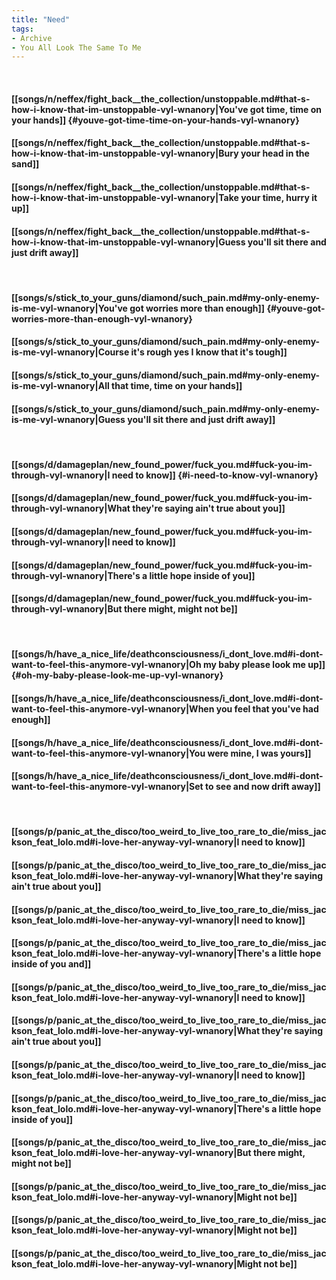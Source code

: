 ```yaml
---
title: "Need"
tags:
- Archive
- You All Look The Same To Me
---
```

&nbsp;
#### [[songs/n/neffex/fight_back__the_collection/unstoppable.md#that-s-how-i-know-that-im-unstoppable-vyl-wnanory|You've got time, time on your hands]] {#youve-got-time-time-on-your-hands-vyl-wnanory}
#### [[songs/n/neffex/fight_back__the_collection/unstoppable.md#that-s-how-i-know-that-im-unstoppable-vyl-wnanory|Bury your head in the sand]]
#### [[songs/n/neffex/fight_back__the_collection/unstoppable.md#that-s-how-i-know-that-im-unstoppable-vyl-wnanory|Take your time, hurry it up]]
#### [[songs/n/neffex/fight_back__the_collection/unstoppable.md#that-s-how-i-know-that-im-unstoppable-vyl-wnanory|Guess you'll sit there and just drift away]]
&nbsp;
#### [[songs/s/stick_to_your_guns/diamond/such_pain.md#my-only-enemy-is-me-vyl-wnanory|You've got worries more than enough]] {#youve-got-worries-more-than-enough-vyl-wnanory}
#### [[songs/s/stick_to_your_guns/diamond/such_pain.md#my-only-enemy-is-me-vyl-wnanory|Course it's rough yes I know that it's tough]]
#### [[songs/s/stick_to_your_guns/diamond/such_pain.md#my-only-enemy-is-me-vyl-wnanory|All that time, time on your hands]]
#### [[songs/s/stick_to_your_guns/diamond/such_pain.md#my-only-enemy-is-me-vyl-wnanory|Guess you'll sit there and just drift away]]
&nbsp;
#### [[songs/d/damageplan/new_found_power/fuck_you.md#fuck-you-im-through-vyl-wnanory|I need to know]] {#i-need-to-know-vyl-wnanory}
#### [[songs/d/damageplan/new_found_power/fuck_you.md#fuck-you-im-through-vyl-wnanory|What they're saying ain't true about you]]
#### [[songs/d/damageplan/new_found_power/fuck_you.md#fuck-you-im-through-vyl-wnanory|I need to know]]
#### [[songs/d/damageplan/new_found_power/fuck_you.md#fuck-you-im-through-vyl-wnanory|There's a little hope inside of you]]
#### [[songs/d/damageplan/new_found_power/fuck_you.md#fuck-you-im-through-vyl-wnanory|But there might, might not be]]
&nbsp;
#### [[songs/h/have_a_nice_life/deathconsciousness/i_dont_love.md#i-dont-want-to-feel-this-anymore-vyl-wnanory|Oh my baby please look me up]] {#oh-my-baby-please-look-me-up-vyl-wnanory}
#### [[songs/h/have_a_nice_life/deathconsciousness/i_dont_love.md#i-dont-want-to-feel-this-anymore-vyl-wnanory|When you feel that you've had enough]]
#### [[songs/h/have_a_nice_life/deathconsciousness/i_dont_love.md#i-dont-want-to-feel-this-anymore-vyl-wnanory|You were mine, I was yours]]
#### [[songs/h/have_a_nice_life/deathconsciousness/i_dont_love.md#i-dont-want-to-feel-this-anymore-vyl-wnanory|Set to see and now drift away]]
&nbsp;
#### [[songs/p/panic_at_the_disco/too_weird_to_live_too_rare_to_die/miss_jackson_feat_lolo.md#i-love-her-anyway-vyl-wnanory|I need to know]]
#### [[songs/p/panic_at_the_disco/too_weird_to_live_too_rare_to_die/miss_jackson_feat_lolo.md#i-love-her-anyway-vyl-wnanory|What they're saying ain't true about you]]
#### [[songs/p/panic_at_the_disco/too_weird_to_live_too_rare_to_die/miss_jackson_feat_lolo.md#i-love-her-anyway-vyl-wnanory|I need to know]]
#### [[songs/p/panic_at_the_disco/too_weird_to_live_too_rare_to_die/miss_jackson_feat_lolo.md#i-love-her-anyway-vyl-wnanory|There's a little hope inside of you and]]
#### [[songs/p/panic_at_the_disco/too_weird_to_live_too_rare_to_die/miss_jackson_feat_lolo.md#i-love-her-anyway-vyl-wnanory|I need to know]]
#### [[songs/p/panic_at_the_disco/too_weird_to_live_too_rare_to_die/miss_jackson_feat_lolo.md#i-love-her-anyway-vyl-wnanory|What they're saying ain't true about you]]
#### [[songs/p/panic_at_the_disco/too_weird_to_live_too_rare_to_die/miss_jackson_feat_lolo.md#i-love-her-anyway-vyl-wnanory|I need to know]]
#### [[songs/p/panic_at_the_disco/too_weird_to_live_too_rare_to_die/miss_jackson_feat_lolo.md#i-love-her-anyway-vyl-wnanory|There's a little hope inside of you]]
#### [[songs/p/panic_at_the_disco/too_weird_to_live_too_rare_to_die/miss_jackson_feat_lolo.md#i-love-her-anyway-vyl-wnanory|But there might, might not be]]
#### [[songs/p/panic_at_the_disco/too_weird_to_live_too_rare_to_die/miss_jackson_feat_lolo.md#i-love-her-anyway-vyl-wnanory|Might not be]]
#### [[songs/p/panic_at_the_disco/too_weird_to_live_too_rare_to_die/miss_jackson_feat_lolo.md#i-love-her-anyway-vyl-wnanory|Might not be]]
#### [[songs/p/panic_at_the_disco/too_weird_to_live_too_rare_to_die/miss_jackson_feat_lolo.md#i-love-her-anyway-vyl-wnanory|Might not be]]
